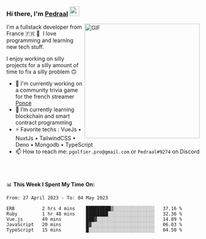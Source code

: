 ### Hi there, I'm <a href="https://pedraal.dev" target="_blank">Pedraal</a> <img src="https://media.giphy.com/media/hvRJCLFzcasrR4ia7z/giphy.gif" width="25px">
<img align="right" alt="GIF" src="https://pedraal.dev/avatar.png" width="300" height="300" />

I'm a fullstack developer from France 🇫🇷 🥖 &nbsp;I love programming and learning new
tech stuff.

I enjoy working on silly projects for a silly amount of time to fix a silly problem 🙃

- 🔭  I'm currently working on a community trivia game for the french streamer <a href="https://twitch.tv/ponce" target="_blank">Ponce</a>
- 🌱 I’m currently learning blockchain and smart contract programming
- ⚡ Favorite techs : VueJs &bull; NuxtJs &bull; TailwindCSS &bull; Deno &bull; Mongodb &bull; TypeScript
- 📫 How to reach me: `pgolfier.pro@gmail.com` or `Pedraal#9274` on Discord

<br>
<br>

📊 **This Week I Spent My Time On:**
<!--START_SECTION:waka-->

```text
From: 27 April 2023 - To: 04 May 2023

ERB          2 hrs 4 mins    █████████▒░░░░░░░░░░░░░░░   37.16 %
Ruby         1 hr 48 mins    ████████░░░░░░░░░░░░░░░░░   32.36 %
Vue.js       49 mins         ███▓░░░░░░░░░░░░░░░░░░░░░   14.89 %
JavaScript   20 mins         █▓░░░░░░░░░░░░░░░░░░░░░░░   06.03 %
TypeScript   15 mins         █░░░░░░░░░░░░░░░░░░░░░░░░   04.50 %
```

<!--END_SECTION:waka-->
